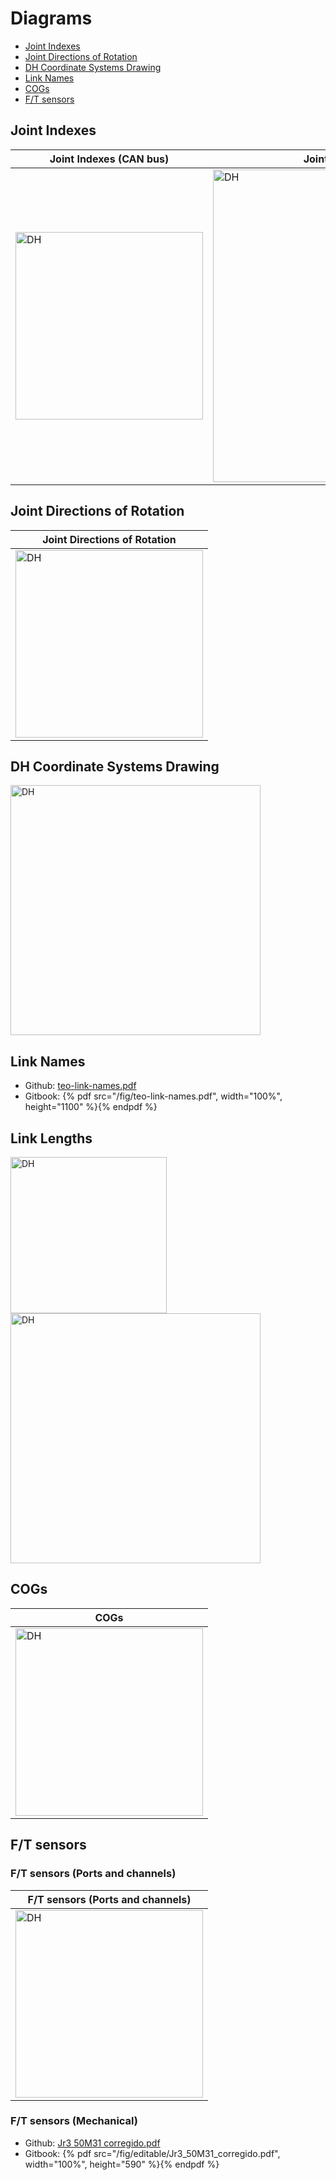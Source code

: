# Diagrams
- [Joint Indexes](#joint-indexes)
- [Joint Directions of Rotation](#joint-directions-of-rotation)
- [DH Coordinate Systems Drawing](#dh-coordinate-systems-drawing)
- [Link Names](#link-names)
- [COGs](#cogs)
- [F/T sensors](#ft-sensors)

## Joint Indexes

| Joint Indexes (CAN bus) |Joint Indexes (YARP ports) |
| ------------- | ------------- |
| <img alt="DH" src="/fig/Joints_(can).png" width="300" /> | <img alt="DH" src="/fig/Joints_(yarp).png" width="500" /> |

## Joint Directions of Rotation
| Joint Directions of Rotation |
| ------------- |
| <img alt="DH" src="/fig/Directions.png" width="300" /> |

## DH Coordinate Systems Drawing

<img alt="DH" src="/fig/dh-drawing.png" width="400" />

## Link Names

- Github: [teo-link-names.pdf](/fig/teo-link-names.pdf)
- Gitbook: {% pdf src="/fig/teo-link-names.pdf", width="100%", height="1100" %}{% endpdf %}

## Link Lengths
<img alt="DH" src="/fig/Lengths.png" width="250" />  <img alt="DH" src="/fig/TEO_by_links.JPG" width="400" /> 

## COGs
| COGs |
| ---------- |
| <img alt="DH" src="/fig/Masses.png" width="300" />  |

## F/T sensors
### F/T sensors (Ports and channels)
| F/T sensors (Ports and channels) |
| ---------- |
| <img alt="DH" src="/fig/Ftsensors.png" width="300" />  |

### F/T sensors (Mechanical)
- Github: [Jr3 50M31 corregido.pdf](/fig/editable/Jr3_50M31_corregido.pdf)
- Gitbook: {% pdf src="/fig/editable/Jr3_50M31_corregido.pdf", width="100%", height="590" %}{% endpdf %}

